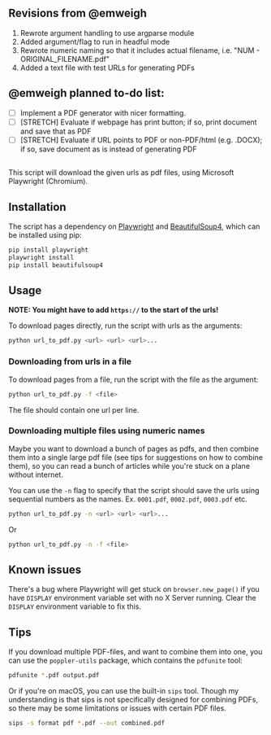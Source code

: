 ## Revisions from @emweigh

1. Rewrote argument handling to use argparse module
2. Added argument/flag to run in headful mode
3. Rewrote numeric naming so that it includes actual filename, i.e. "NUM - ORIGINAL_FILENAME.pdf"
4. Added a text file with test URLs for generating PDFs

## @emweigh planned to-do list:
- [ ] Implement a PDF generator with nicer formatting.
- [ ] [STRETCH] Evaluate if webpage has print button; if so, print document and save that as PDF
- [ ] [STRETCH] Evaluate if URL points to PDF or non-PDF/html (e.g. .DOCX); if so, save document as is instead of generating PDF

##

This script will download the given urls as pdf files, using Microsoft Playwright (Chromium).

## Installation

The script has a dependency on [Playwright](https://playwright.dev/) and [BeautifulSoup4](https://www.crummy.com/software/BeautifulSoup/), which can be installed using pip:

```bash
pip install playwright
playwright install
pip install beautifulsoup4
```

## Usage

**NOTE: You might have to add `https://` to the start of the urls!**

To download pages directly, run the script with urls as the arguments:

```bash
python url_to_pdf.py <url> <url> <url>...
```

### Downloading from urls in a file

To download pages from a file, run the script with the file as the argument:

```bash
python url_to_pdf.py -f <file>
```

The file should contain one url per line.

### Downloading multiple files using numeric names

Maybe you want to download a bunch of pages as pdfs, and then combine them into a single large pdf file (see tips for suggestions on how to combine them), so you can read a bunch of articles while you're stuck on a plane without internet.

You can use the `-n` flag to specify that the script should save the urls using sequential numbers as the names. Ex. `0001.pdf`, `0002.pdf`, `0003.pdf` etc.

```bash
python url_to_pdf.py -n <url> <url> <url>...
```

Or

```bash
python url_to_pdf.py -n -f <file>
```

## Known issues

There's a bug where Playwright will get stuck on `browser.new_page()` if you have `DISPLAY` environment variable set with no X Server running. Clear the `DISPLAY` environment variable to fix this.

## Tips

If you download multiple PDF-files, and want to combine them into one, you can use the `poppler-utils` package, which contains the `pdfunite` tool:

```bash
pdfunite *.pdf output.pdf
```

Or if you're on macOS, you can use the built-in `sips` tool. Though my understanding is that sips is not specifically designed for combining PDFs, so there may be some limitations or issues with certain PDF files.

```bash
sips -s format pdf *.pdf --out combined.pdf
```
